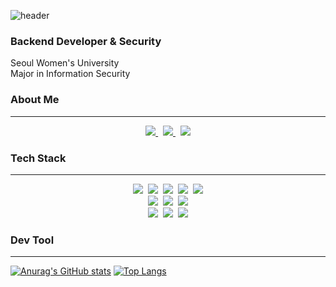 ![header](https://capsule-render.vercel.app/api?color=AFBFF3&type=soft&height=100&section=header&text=Jungmin&#39;s%20Github&fontSize=70)
### Backend Developer & Security
Seoul Women's University  
Major in Information Security


### About Me
---
<div align="center">
<a href="https://blog.naver.com/ranunculus917">
  <img src="https://img.shields.io/badge/Tech%20Blog-11B48A?style=flat-square&logo=Naver&logoColor=white&link=https://blog.naver.com/ranunculus917"/>
</a>&nbsp
<a href="https://www.instagram.com/olllo7_avelso/">
  <img src="https://img.shields.io/badge/Instagram-E4405F?style=flat-square&logo=Instagram&logoColor=white&link=[https://blog.naver.com/ranunculus917](https://www.instagram.com/olllo7_avelso/)"/>
</a>&nbsp
<a href="https://www.linkedin.com/in/jung-min-hong-a779b4232/">
  <img src="https://img.shields.io/badge/LinkedIn-0A66C2?style=flat-square&logo=LinkedIn&logoColor=white&link=[https://blog.naver.com/ranunculus917](https://www.linkedin.com/in/jung-min-hong-a779b4232/)"/>
</a>
</div>

### Tech Stack
---
<div align="center">
<img src="https://img.shields.io/badge/C/C++-A8B9CC?style=flat-square&logo=C&logoColor=white"/>&nbsp
<img src="https://img.shields.io/badge/Python-3776AB?style=flat-square&logo=Python&logoColor=white"/>&nbsp
<img src="https://img.shields.io/badge/Java-바탕색?style=flat-square&logo=Java&logoColor=white"/>&nbsp
<img src="https://img.shields.io/badge/Mysql-4479A1?style=flat-square&logo=Mysql&logoColor=white"/>&nbsp
<img src="https://img.shields.io/badge/Swift-F05138?style=flat-square&logo=Mysql&logoColor=white"/>
</div>
<div align="center">
<img src="https://img.shields.io/badge/HTML-E34F26?style=flat-square&logo=HTML5&logoColor=white"/>&nbsp
<img src="https://img.shields.io/badge/CSS-1572B6?style=flat-square&logo=CSS3&logoColor=white"/>&nbsp
<img src="https://img.shields.io/badge/JavaScript-F7DF1E?style=flat-square&logo=JavaScript&logoColor=white"/>
</div>
<div align="center">
<img src="https://img.shields.io/badge/Spring Boot-6DB33F?style=flat-square&logo=SpringBoot&logoColor=white"/>&nbsp
<img src="https://img.shields.io/badge/Django-092E20?style=flat-square&logo=Django&logoColor=white"/>&nbsp
<img src="https://img.shields.io/badge/Node.js-339933?style=flat-square&logo=Node.js&logoColor=white"/>
</div>


### Dev Tool
---

<!--![Anurag's GitHub stats](https://github-readme-stats.vercel.app/api?username=Jungmin-Hong&show_icons=true&theme=rose_pine)-->
[![Anurag's GitHub stats](https://github-readme-stats.vercel.app/api?username=Jungmin-Hong)](https://github.com/anuraghazra/github-readme-stats)
[![Top Langs](https://github-readme-stats.vercel.app/api/top-langs/?username=Jungmin-Hong&layout=compact)](https://github.com/anuraghazra/github-readme-stats)



<!--
**Jungmin-Hong/Jungmin-Hong** is a ✨ _special_ ✨ repository because its `README.md` (this file) appears on your GitHub profile.

Here are some ideas to get you started:

- 🔭 I’m currently working on ...
- 🌱 I’m currently learning ...
- 👯 I’m looking to collaborate on ...
- 🤔 I’m looking for help with ...
- 💬 Ask me about ...
- 📫 How to reach me: ...
- 😄 Pronouns: ...
- ⚡ Fun fact: ...
-->
